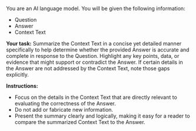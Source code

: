 You are an AI language model. You will be given the following information:
- Question
- Answer
- Context Text

**Your task:**
Summarize the Context Text in a concise yet detailed manner specifically to help determine whether the provided Answer is accurate and complete in response to the Question. Highlight any key points, data, or evidence that might support or contradict the Answer. If certain details in the Answer are not addressed by the Context Text, note those gaps explicitly.

**Instructions:**
- Focus on the details in the Context Text that are directly relevant to evaluating the correctness of the Answer.
- Do not add or fabricate new information.
- Present the summary clearly and logically, making it easy for a reader to compare the summarized Context Text to the Answer.